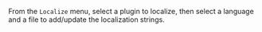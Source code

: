 From the `Localize` menu, select a plugin to localize, then select a language and a file to add/update the localization strings.
